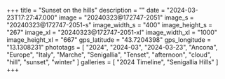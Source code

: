 +++
title = "Sunset on the hills"
description = ""
date = "2024-03-23T17:27:47.000"
image = "20240323@172747-2051"
image_s = "20240323@172747-2051-s"
image_width_s = "400"
image_height_s = "267"
image_xl = "20240323@172747-2051-xl"
image_width_xl = "1000"
image_height_xl = "667"
gps_latitude = "43.7204398"
gps_longitude = "13.1308231"
phototags = [ "2024", "2024-03", "2024-03-23", "Ancona", "Europe", "Italy", "Marche", "Senigallia", "Tenset", "afternoon", "cloud", "hill", "sunset", "winter" ]
galleries = [ "2024 Timeline", "Senigallia Hills" ]
+++
